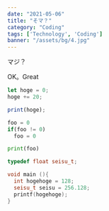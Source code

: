 ```yaml
---
date: "2021-05-06"
title: "そマ？"
category: "Coding"
tags: ['Technology', 'Coding']
banner: "/assets/bg/4.jpg"
---
```

マジ？

OK。Great

```js
let hoge = 0;
hoge += 20;

print(hoge);
```

```python
foo = 0
if(foo != 0)
  foo = 0

print(foo)
```

```cpp
typedef float seisu_t;

void main (){
  int hogehoge = 128;
  seisu_t seisu = 256.128;
  printf(hogehoge);
}
```